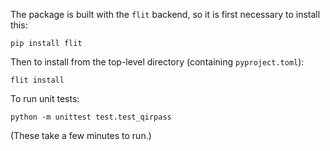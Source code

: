 The package is built with the `flit` backend, so it is first necessary to
install this:

```shell
pip install flit
```

Then to install from the top-level directory (containing `pyproject.toml`):

```shell
flit install
```

To run unit tests:

```shell
python -m unittest test.test_qirpass
```

(These take a few minutes to run.)
